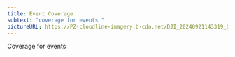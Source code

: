 ```yaml
---
title: Event Coverage
subtext: "coverage for events "
pictureURL: https://PZ-cloudline-imagery.b-cdn.net/DJI_20240921143319_0036_D-2.jpg
---
```

Coverage for events
